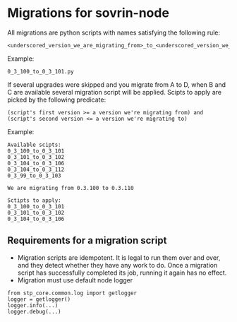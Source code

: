 # Migrations for sovrin-node

All migrations are python scripts with names satisfying the following rule:
```
<underscored_version_we_are_migrating_from>_to_<underscored_version_we_are_migrating_to>.py
```
Example:
```
0_3_100_to_0_3_101.py
```
If several upgrades were skipped and you migrate from A to D, when B and C are available several migration script will be applied. Scipts to apply are picked by the following predicate:
```
(script's first version >= a version we're migrating from) and (script's second version <= a version we're migrating to)
```

Example:
```
Available scipts:
0_3_100_to_0_3_101
0_3_101_to_0_3_102
0_3_104_to_0_3_106
0_3_104_to_0_3_112
0_3_99_to_0_3_103

We are migrating from 0.3.100 to 0.3.110

Sctipts to apply:
0_3_100_to_0_3_101
0_3_101_to_0_3_102
0_3_104_to_0_3_106
```

## Requirements for a migration script
- Migration scripts are idempotent. It is legal to run them over and over, and they detect whether they have any work to do. Once a migration script has successfully completed its job, running it again has no effect.
- Migration must use default node logger
```
from stp_core.common.log import getlogger
logger = getlogger()
logger.info(...)
logger.debug(...)
```


